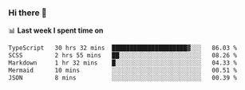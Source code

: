 ### Hi there 👋

<!--
**DBvc/DBvc** is a ✨ _special_ ✨ repository because its `README.md` (this file) appears on your GitHub profile.

Here are some ideas to get you started:

- 🔭 I’m currently working on ...
- 🌱 I’m currently learning ...
- 👯 I’m looking to collaborate on ...
- 🤔 I’m looking for help with ...
- 💬 Ask me about ...
- 📫 How to reach me: ...
- 😄 Pronouns: ...
- ⚡ Fun fact: ...
-->

📊 **Last week I spent time on**
<!--START_SECTION:waka-->

```txt
TypeScript   30 hrs 32 mins  █████████████████████▓░░░   86.03 %
SCSS         2 hrs 55 mins   ██░░░░░░░░░░░░░░░░░░░░░░░   08.26 %
Markdown     1 hr 32 mins    █░░░░░░░░░░░░░░░░░░░░░░░░   04.33 %
Mermaid      10 mins         ░░░░░░░░░░░░░░░░░░░░░░░░░   00.51 %
JSON         8 mins          ░░░░░░░░░░░░░░░░░░░░░░░░░   00.39 %
```

<!--END_SECTION:waka-->

